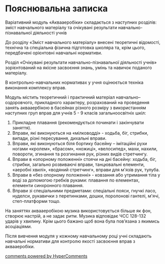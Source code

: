 <div id="hypercomments_widget" class="js-hypercomments-widget invisible"></div>

Пояснювальна записка
=============================

Варіативний модуль «Аквааеробіки» складається з наступних розділів: зміст навчального матеріалу та очікувані результати навчально-пізнавальної діяльності учнів

До розділу «Зміст навчального матеріалу» внесені теоретичні відомості, технічна та спеціальна фізична підготовка школяра та, крім цього, передбачені орієнтовні навчальні нормативи. 

Розділ «Очікувані результати навчально-пізнавальної діяльності учнів» зорієнтований на якісне засвоєння знань, умінь та навичок поданого матеріалу.

В контрольно-навчальних нормативах у учня оцінюється техніка виконання комплексу вправ.

Модуль містить теоретичний і практичний матеріал навчально–оздоровчого, прикладного характеру, розрахований на проведення занять аквааербікою в басейнах різного розміру з використанням наступних груп вправ для учнів 5 - 9 класів загальноосвітніх шкіл: 
1.	Прикладне плавання (рекомендується починати і закінчувати заняття). 
2.	 Вправи, які виконуються на «мілководді» - ходьба, біг, стрибки, випади, різні пересування, дихальні вправи.
3.	Вправи, які виконуються біля бортику басейну – імітаційні рухи ногами «кролем», «брасом», «ножиці», «велосипед», махи, нахили, повороти, згинання та розгинання рук, різних видів стретчингу. 
4.	Вправи в «опорному положенні» стоячи на дні басейну: ходьба, біг, стрибки, загально розвиваючі вправи, танцювальні елементи, «аеробні хвилі», «водяний стретчинг», вправи для м'язів рук, тулуба. 
5.	 Вправи в «без опорному положенні» - ковзання або утримання тіла у воді за допомогою гребків руками: плавання по елементах, елементи синхронного плавання. 
6.	Вправи зі спеціальними предметами: спеціальні пояси, гнучкі ласо, нуделси, рукавички з перетинками, дошки, поролонові гантелі,  м'ячі, степ-платформи тощо.

На заняттях аквааеробікою музика використовується більше як  фон, створює настрій, а не задає ритм. Музика відповідає ЧСС 128-132 ударів у хвилину. Крім цього бажано щоб вона була пов’язана з якимись асоціаціями.

Після вивчення модуля у кожному навчальному році учні складають навчальні нормативи для контролю якості засвоєння вправ з аквааеробіки.


<div class="js-hypercomments-container">
    <a href="http://hypercomments.com" class="hc-link" title="comments widget">comments powered by HyperComments</a>
</div>